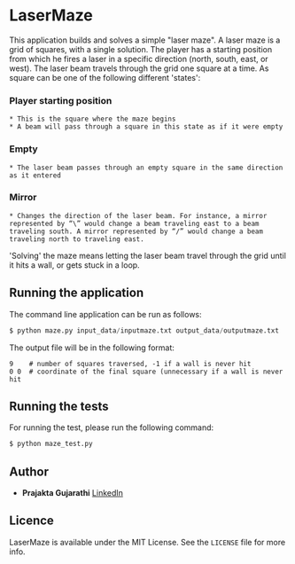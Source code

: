 # LaserMaze

This application builds and solves a simple "laser maze". A laser maze is a grid of squares, with a single solution. The player has a starting position from which he fires a laser in a specific direction (north, south, east, or west). The laser beam travels through the grid one square at a time. As square can be one of the following different 'states':

### Player starting position
	* This is the square where the maze begins
	* A beam will pass through a square in this state as if it were empty
### Empty
	* The laser beam passes through an empty square in the same direction as it entered
### Mirror
	* Changes the direction of the laser beam. For instance, a mirror represented by “\” would change a beam traveling east to a beam traveling south. A mirror represented by “/” would change a beam traveling north to traveling east.
	
'Solving' the maze means letting the laser beam travel through the grid until it hits a wall, or gets stuck in a loop.

## Running the application

The command line application can be run as follows:

```python
$ python maze.py input_data/inputmaze.txt output_data/outputmaze.txt
```

The output file will be in the following format:

```
9    # number of squares traversed, -1 if a wall is never hit
0 0  # coordinate of the final square (unnecessary if a wall is never hit
```

## Running the tests

For running the test, please run the following command:

```python
$ python maze_test.py
```

## Author

- **Prajakta Gujarathi** [LinkedIn](https://www.linkedin.com/in/prajakta-gujarathi/)

## Licence

LaserMaze is available under the MIT License. See the `LICENSE` file for more info.
